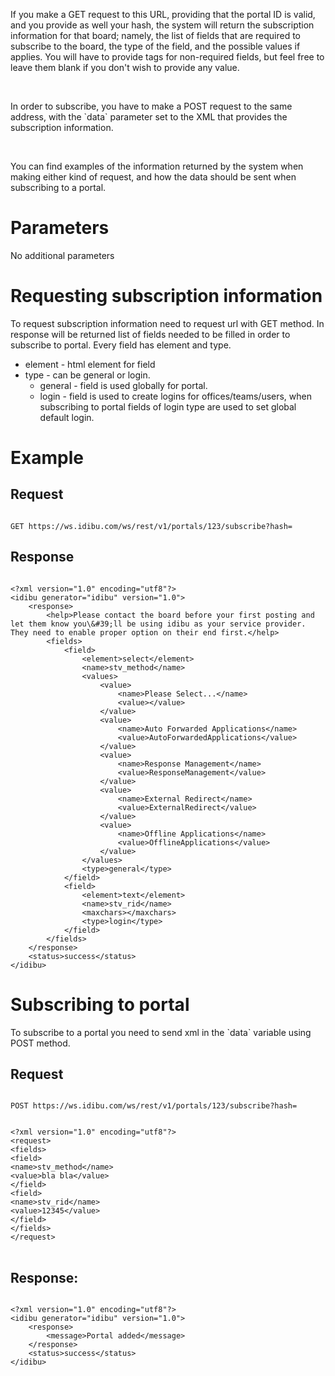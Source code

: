 <p>If you make a GET request to this URL, providing that the portal ID is valid, and you provide as well your hash, the system will return the subscription information for that board; namely, the list of fields that are required to subscribe to the board, the type of the field, and the possible values if applies. You will have to provide tags for non-required fields, but feel free to leave them blank if you don&#39;t wish to provide any value.</p>
<p>&nbsp;</p>
<p>In order to subscribe, you have to make a POST request to the same address, with the `data` parameter set to the XML that provides the subscription information.</p>
<p>&nbsp;</p>
<p>You can find examples of the information returned by the system when making either kind of request, and how the data should be sent when subscribing to a portal.</p>
<h1>
	Parameters</h1>
<p>No additional parameters</p>
<h1>
	Requesting subscription information</h1>
<p>To request subscription information need to request url with GET method. In response will be returned list of fields needed to be filled in order to subscribe to portal. Every field has element and type.</p>
<ul>
	<li>
		element - html element for field</li>
	<li>
		type - can be general or login.
		<ul>
			<li>
				general - field is used globally for portal.</li>
			<li>
				login - field is used to create logins for offices/teams/users, when subscribing to portal fields of login type are used to set global default login.</li>
		</ul>
	</li>
</ul>
<h1>
	Example</h1>
<h2>
	Request</h2>
<pre>
<code>
GET https://ws.idibu.com/ws/rest/v1/portals/123/subscribe?hash=<your hash>
</code></pre>
<h2>
	Response</h2>
<pre>
<code type="xml">
&lt;?xml version=&quot;1.0&quot; encoding=&quot;utf8&quot;?&gt;
&lt;idibu generator=&quot;idibu&quot; version=&quot;1.0&quot;&gt;
    &lt;response&gt;
        &lt;help&gt;Please contact the board before your first posting and let them know you\&amp;#39;ll be using idibu as your service provider. They need to enable proper option on their end first.&lt;/help&gt;
        &lt;fields&gt;
            &lt;field&gt;
                &lt;element&gt;select&lt;/element&gt;
                &lt;name&gt;stv_method&lt;/name&gt;
                &lt;values&gt;
                    &lt;value&gt;
                        &lt;name&gt;Please Select...&lt;/name&gt;
                        &lt;value&gt;&lt;/value&gt;
                    &lt;/value&gt;
                    &lt;value&gt;
                        &lt;name&gt;Auto Forwarded Applications&lt;/name&gt;
                        &lt;value&gt;AutoForwardedApplications&lt;/value&gt;
                    &lt;/value&gt;
                    &lt;value&gt;
                        &lt;name&gt;Response Management&lt;/name&gt;
                        &lt;value&gt;ResponseManagement&lt;/value&gt;
                    &lt;/value&gt;
                    &lt;value&gt;
                        &lt;name&gt;External Redirect&lt;/name&gt;
                        &lt;value&gt;ExternalRedirect&lt;/value&gt;
                    &lt;/value&gt;
                    &lt;value&gt;
                        &lt;name&gt;Offline Applications&lt;/name&gt;
                        &lt;value&gt;OfflineApplications&lt;/value&gt;
                    &lt;/value&gt;
                &lt;/values&gt;
                &lt;type&gt;general&lt;/type&gt;
            &lt;/field&gt;
            &lt;field&gt;
                &lt;element&gt;text&lt;/element&gt;
                &lt;name&gt;stv_rid&lt;/name&gt;
                &lt;maxchars&gt;&lt;/maxchars&gt;
                &lt;type&gt;login&lt;/type&gt;
            &lt;/field&gt;
        &lt;/fields&gt;
    &lt;/response&gt;
    &lt;status&gt;success&lt;/status&gt;
&lt;/idibu&gt;
</code></pre>
<h1>
	Subscribing to portal</h1>
<p>To subscribe to a portal you need to send xml in the `data` variable using POST method.</p>
<h2>
	Request</h2>
<pre>
<code>
POST https://ws.idibu.com/ws/rest/v1/portals/123/subscribe?hash=<your hash>
</code></pre>
<pre>
<code type="xml">
&lt;?xml version=&quot;1.0&quot; encoding=&quot;utf8&quot;?&gt;
&lt;request&gt;
&lt;fields&gt;
&lt;field&gt;
&lt;name&gt;stv_method&lt;/name&gt;
&lt;value&gt;bla bla&lt;/value&gt;
&lt;/field&gt;
&lt;field&gt;
&lt;name&gt;stv_rid&lt;/name&gt;
&lt;value&gt;12345&lt;/value&gt;
&lt;/field&gt;
&lt;/fields&gt;
&lt;/request&gt;
</code>
</pre>
<h2>
	Response:</h2>
<pre>
<code type="xml">
&lt;?xml version=&quot;1.0&quot; encoding=&quot;utf8&quot;?&gt;
&lt;idibu generator=&quot;idibu&quot; version=&quot;1.0&quot;&gt;
    &lt;response&gt;
        &lt;message&gt;Portal added&lt;/message&gt;
    &lt;/response&gt;
    &lt;status&gt;success&lt;/status&gt;
&lt;/idibu&gt;
</code>
</pre>
